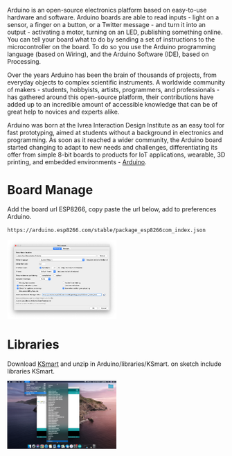 Arduino is an open-source electronics platform based on easy-to-use hardware and software. Arduino boards are able to read inputs - light on a sensor, a finger on a button, or a Twitter message - and turn it into an output - activating a motor, turning on an LED, publishing something online. You can tell your board what to do by sending a set of instructions to the microcontroller on the board. To do so you use the Arduino programming language (based on Wiring), and the Arduino Software (IDE), based on Processing.

Over the years Arduino has been the brain of thousands of projects, from everyday objects to complex scientific instruments. A worldwide community of makers - students, hobbyists, artists, programmers, and professionals - has gathered around this open-source platform, their contributions have added up to an incredible amount of accessible knowledge that can be of great help to novices and experts alike.

Arduino was born at the Ivrea Interaction Design Institute as an easy tool for fast prototyping, aimed at students without a background in electronics and programming. As soon as it reached a wider community, the Arduino board started changing to adapt to new needs and challenges, differentiating its offer from simple 8-bit boards to products for IoT applications, wearable, 3D printing, and embedded environments - [Arduino](https://docs.arduino.cc/learn/starting-guide/whats-arduino/).

# Board Manage
Add the board url ESP8266, copy paste the url below, add to preferences Arduino.
``` txt
https://arduino.esp8266.com/stable/package_esp8266com_index.json
```
[<img alt="KSmart Reference Board Manage" title="KSmart Reference Board Manage" width="50%" src="https://github.com/CusMeDroid/ksmart/blob/main/Screenshot/ss_001.png" />](https://github.com/CusMeDroid/ksmart/blob/main/Screenshot/ss_001.png)

# Libraries
Download [KSmart](https://github.com/CusMeDroid/Arduino) and unzip in Arduino/libraries/KSmart. on sketch include libraries KSmart.

[<img alt="KSmart Libraries" title="KSmart Libraries" width="50%" src="https://github.com/CusMeDroid/ksmart/blob/main/Screenshot/ss_002.png" />](https://github.com/CusMeDroid/ksmart/blob/main/Screenshot/ss_002.png)
